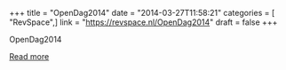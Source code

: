 +++
title = "OpenDag2014"
date = "2014-03-27T11:58:21"
categories = [ "RevSpace",]
link = "https://revspace.nl/OpenDag2014"
draft = false
+++

<div class="mw-content-ltr mw-parser-output" dir="ltr" lang="en-GB"><p><a class="mw-selflink selflink">OpenDag2014</a>
</p></div>

[Read more](https://revspace.nl/OpenDag2014)